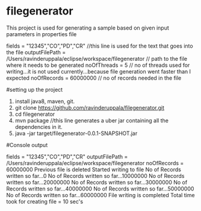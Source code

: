 # filegenerator

This project is used for generating a sample based on given input parameters in properties file


fields = "12345","CO","PD","CR"   //this line is used for the text that goes into the file
outputFilePath = /Users/ravinderuppala/eclipse/workspace/filegenerator  // path to the file where it needs to be generated
noOfThreads = 5 // no of threads used for writing...it is not used currently...because file generation went faster than I expected
noOfRecords = 60000000 // no of records needed in the file


#setting up the project
1. install java8, maven, git.
1. git clone https://github.com/ravinderuppala/filegenerator.git
2. cd filegenerator
3. mvn package  //this line generates a uber jar containing all the dependencies in it.
4. java -jar target/filegenerator-0.0.1-SNAPSHOT.jar


#Console output

fields = "12345","CO","PD","CR"
outputFilePath = /Users/ravinderuppala/eclipse/workspace/filegenerator
noOfRecords = 60000000
Previous file is deleted
Started writing to file 
 No of Records written so far...0
 No of Records written so far...10000000
 No of Records written so far...20000000
 No of Records written so far...30000000
 No of Records written so far...40000000
 No of Records written so far...50000000
 No of Records written so far...60000000
File writing is completed
Total time took for creating file = 10 sec's

